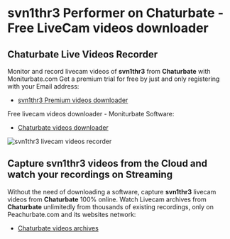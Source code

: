 # svn1thr3 Performer on Chaturbate - Free LiveCam videos downloader

## Chaturbate Live Videos Recorder

Monitor and record livecam videos of **svn1thr3** from **Chaturbate** with Moniturbate.com
Get a premium trial for free by just and only registering with your Email address:
* [svn1thr3 Premium videos downloader](https://moniturbate.com/request-demo-licence-key.html)

Free livecam videos downloader - Moniturbate Software:
* [Chaturbate videos downloader](https://moniturbate.com/moniturbate-download-software.html)

![svn1thr3 livecam videos recorder](https://peachurnet.com/templates/moniturbate-software.png)


## Capture svn1thr3 videos from the Cloud and watch your recordings on Streaming

Without the need of downloading a software, capture **svn1thr3** livecam videos from **Chaturbate** 100% online.
Watch Livecam archives from **Chaturbate** unlimitedly from thousands of existing recordings, only on Peachurbate.com and its websites network:
* [Chaturbate videos archives](https://peachurnet.com/)
